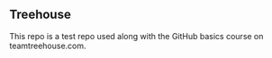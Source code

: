 ## Treehouse

This repo is a test repo used along with the GitHub basics course on teamtreehouse.com.

